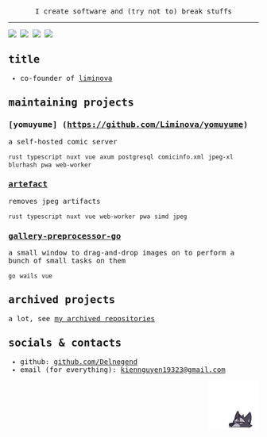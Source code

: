 <samp>
  <div align=center>I create software and (try not to) break stuffs</div>

---

![](https://raw.githubusercontent.com/Delnegend/github-stats/master/generated/languages.svg#gh-dark-mode-only)
![](https://raw.githubusercontent.com/Delnegend/github-stats/master/generated/languages.svg#gh-light-mode-only)
![](https://raw.githubusercontent.com/Delnegend/github-stats/master/generated/overview.svg#gh-dark-mode-only)
![](https://raw.githubusercontent.com/Delnegend/github-stats/master/generated/overview.svg#gh-light-mode-only)

## title
- co-founder of [liminova](https://liminova.net/)

## maintaining projects
### [yomuyume] (https://github.com/Liminova/yomuyume)

a self-hosted comic server

`rust` `typescript` `nuxt` `vue` `axum` `postgresql` `comicinfo.xml` `jpeg-xl` `blurhash` `pwa` `web-worker`

### [artefact](https://artefact.delnegend.com)

removes jpeg artifacts

`rust` `typescript` `nuxt` `vue` `web-worker` `pwa` `simd` `jpeg`

### [gallery-preprocessor-go](https://github.com/Delnegend/gallery-preprocessor-go)

a small window to drag-and-drop images on to perform a bunch of small tasks on them

`go` `wails` `vue`

## archived projects
a lot, see [my archived repositories](https://github.com/Delnegend?tab=repositories&q=&type=archived&language=&sort=)

## socials & contacts
- github: [github.com/Delnegend](https://github.com/Delnegend)
- email (for everything): [kiennguyen19323@gmail.com](mailto:kiennguyen19323@gmail.com)

<div align="right"><img src="./sticker.webp" width="100px"></div>
